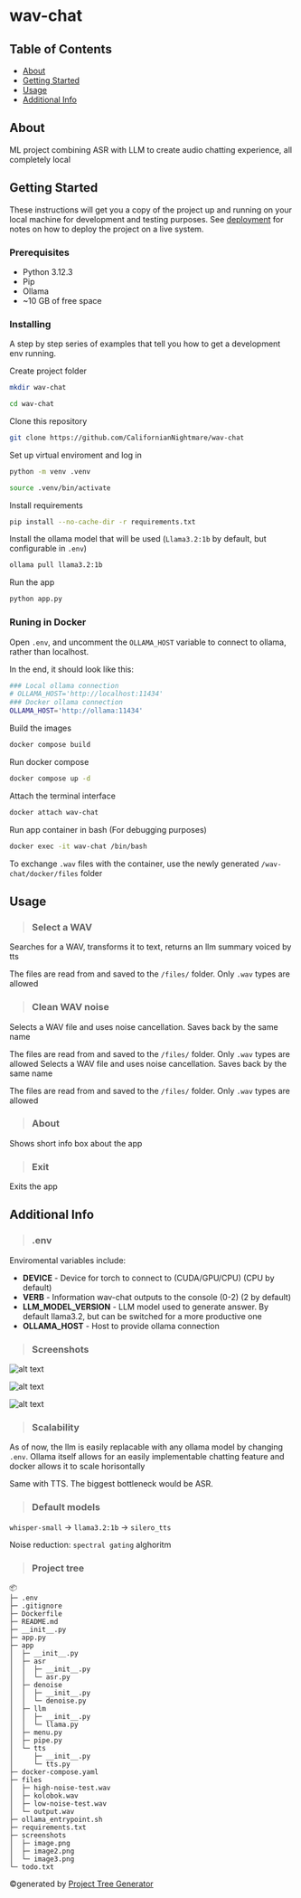 # wav-chat

## Table of Contents
+ [About](#about)
+ [Getting Started](#getting_started)
+ [Usage](#usage)
+ [Additional Info](#additional_info)

## About <a name = "about"></a>
ML project combining ASR with LLM to create audio chatting experience, all completely local

## Getting Started <a name = "getting_started"></a>
These instructions will get you a copy of the project up and running on your local machine for development and testing purposes. See [deployment](#deployment) for notes on how to deploy the project on a live system.

### Prerequisites

- Python 3.12.3
- Pip
- Ollama
- ~10 GB of free space

### Installing

A step by step series of examples that tell you how to get a development env running.

Create project folder

```sh
mkdir wav-chat
```
```sh
cd wav-chat
```

Clone this repository

```sh
git clone https://github.com/CalifornianNightmare/wav-chat
```

Set up virtual enviroment and log in

```sh
python -m venv .venv
```
```sh
source .venv/bin/activate
```

Install requirements

```sh
pip install --no-cache-dir -r requirements.txt
```

Install the ollama model that will be used (`Llama3.2:1b` by default, but configurable in `.env`)

```sh
ollama pull llama3.2:1b
```

Run the app

```sh
python app.py
```

### Runing in Docker <a name = "deployment"></a>

Open `.env`, and uncomment the `OLLAMA_HOST` variable to connect to ollama, rather than localhost. 

In the end, it should look like this:

```sh
### Local ollama connection
# OLLAMA_HOST='http://localhost:11434'
### Docker ollama connection
OLLAMA_HOST='http://ollama:11434'
```

Build the images

```sh
docker compose build
```

Run docker compose

```sh
docker compose up -d
```

Attach the terminal interface

```sh
docker attach wav-chat
```

Run app container in bash (For debugging purposes)

```sh
docker exec -it wav-chat /bin/bash
```

To exchange `.wav` files with the container, use the newly generated `/wav-chat/docker/files` folder

## Usage <a name = "usage"></a>

> ### Select a WAV

Searches for a WAV, transforms it to text, returns an llm summary voiced by tts

The files are read from and saved to the `/files/` folder. Only `.wav` types are allowed

> ### Clean WAV noise

Selects a WAV file and uses noise cancellation. Saves back by the same name

The files are read from and saved to the `/files/` folder. Only `.wav` types are allowed
Selects a WAV file and uses noise cancellation. Saves back by the same name

The files are read from and saved to the `/files/` folder. Only `.wav` types are allowed

> ### About

Shows short info box about the app

> ### Exit

Exits the app

## Additional Info <a name = "additional_info"></a>

> ### .env

Enviromental variables include:

- **DEVICE** - Device for torch to connect to (CUDA/GPU/CPU) (CPU by default)
- **VERB** - Information wav-chat outputs to the console (0-2) (2 by default)
- **LLM_MODEL_VERSION** - LLM model used to generate answer. By default llama3.2, but can be switched for a more productive one
- **OLLAMA_HOST** - Host to provide ollama connection

> ### Screenshots

![alt text](screenshots/image.png)

![alt text](screenshots/image2.png)

![alt text](screenshots/image3.png)

> ### Scalability

As of now, the llm is easily replacable with any ollama model by changing `.env`. Ollama itself allows for an easily implementable chatting feature and docker allows it to scale horisontally

Same with TTS. The biggest bottleneck would be ASR.

> ### Default models

`whisper-small` -> `llama3.2:1b` -> `silero_tts`

Noise reduction: `spectral gating` alghoritm

> ### Project tree

```
📦 
├─ .env
├─ .gitignore
├─ Dockerfile
├─ README.md
├─ __init__.py
├─ app.py
├─ app
│  ├─ __init__.py
│  ├─ asr
│  │  ├─ __init__.py
│  │  └─ asr.py
│  ├─ denoise
│  │  ├─ __init__.py
│  │  └─ denoise.py
│  ├─ llm
│  │  ├─ __init__.py
│  │  └─ llama.py
│  ├─ menu.py
│  ├─ pipe.py
│  └─ tts
│     ├─ __init__.py
│     └─ tts.py
├─ docker-compose.yaml
├─ files
│  ├─ high-noise-test.wav
│  ├─ kolobok.wav
│  ├─ low-noise-test.wav
│  └─ output.wav
├─ ollama_entrypoint.sh
├─ requirements.txt
├─ screenshots
│  ├─ image.png
│  ├─ image2.png
│  └─ image3.png
└─ todo.txt
```
©generated by [Project Tree Generator](https://woochanleee.github.io/project-tree-generator)